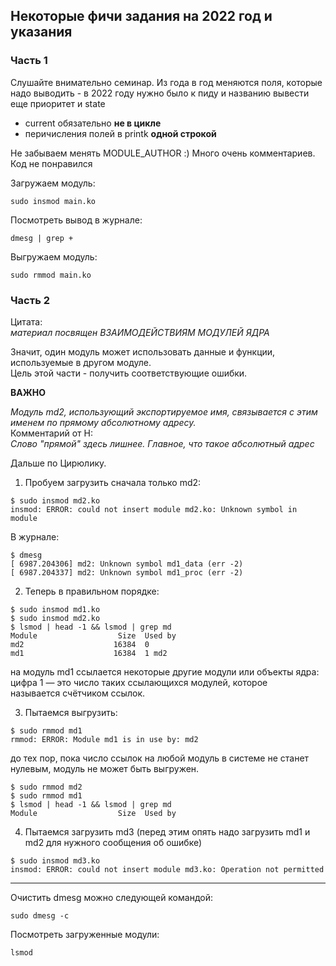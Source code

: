 ## Некоторые фичи задания на 2022 год и указания
### Часть 1
Слушайте внимательно семинар. Из года в год меняются поля, которые надо выводить - в 2022 году нужно было к пиду и названию вывести еще приоритет и state  
* current обязательно **не в цикле**
* перичисления полей в printk **одной строкой**

Не забываем менять MODULE_AUTHOR :)
Много очень комментариев. Код не понравился 

Загружаем модуль:
```
sudo insmod main.ko
```

Посмотреть вывод в журнале:
```
dmesg | grep +
```

Выгружаем модуль:
```
sudo rmmod main.ko
```
### Часть 2
Цитата:  
*материал посвящен ВЗАИМОДЕЙСТВИЯМ МОДУЛЕЙ ЯДРА*  


Значит, один модуль может использовать данные и функции, используемые в другом модуле.  
Цель этой части - получить соответствующие ошибки. 

**ВАЖНО**

*Модуль md2, использующий экспортируемое имя, связывается с этим именем по прямому абсолютному адресу.*  
Комментарий от Н:  
*Слово "прямой" здесь лишнее. Главное, что такое абсолютный адрес* 

Дальше по Цирюлику.  
1. Пробуем загрузить cначала только md2:
```
$ sudo insmod md2.ko
insmod: ERROR: could not insert module md2.ko: Unknown symbol in module
```
В журнале:
```
$ dmesg
[ 6987.204306] md2: Unknown symbol md1_data (err -2)
[ 6987.204337] md2: Unknown symbol md1_proc (err -2)
```
2. Теперь в правильном порядке:
```
$ sudo insmod md1.ko
$ sudo insmod md2.ko
$ lsmod | head -1 && lsmod | grep md
Module                  Size  Used by
md2                    16384  0
md1                    16384  1 md2
```
на модуль md1 ссылается некоторые другие модули или объекты ядра: цифра 1 — это число таких ссылающихся модулей, которое называется счётчиком ссылок.


3. Пытаемся выгрузить:
```
$ sudo rmmod md1
rmmod: ERROR: Module md1 is in use by: md2
```
до тех пор, пока число ссылок на любой модуль в системе не станет нулевым, модуль не может быть выгружен.

```
$ sudo rmmod md2
$ sudo rmmod md1
$ lsmod | head -1 && lsmod | grep md
Module                  Size  Used by
```
4. Пытаемся загрузить md3 (перед этим опять надо загрузить md1 и md2 для нужного сообщения об ошибке)
```
$ sudo insmod md3.ko
insmod: ERROR: could not insert module md3.ko: Operation not permitted
```

----
Очистить dmesg можно следующей командой:
```
sudo dmesg -c
```
Посмотреть загруженные модули:
```
lsmod
```